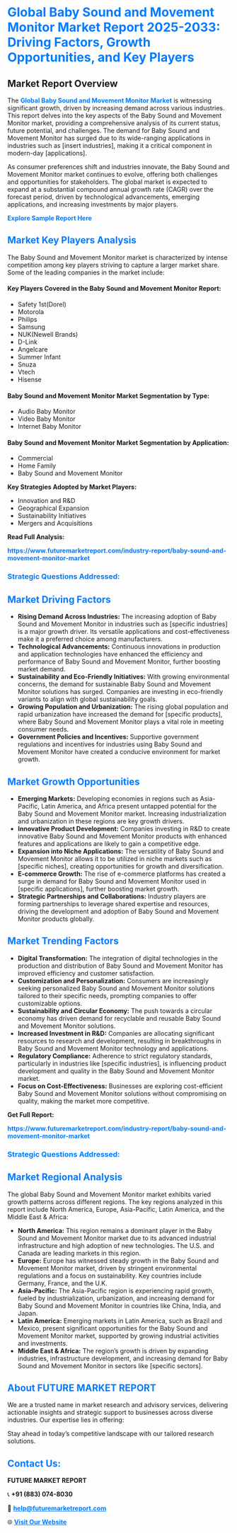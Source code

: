 <h1 style="color: #007BFF;">Global Baby Sound and Movement Monitor Market Report 2025-2033: Driving Factors, Growth Opportunities, and Key Players</h1>

<section id="overview">
<h2>Market Report Overview</h2>
<p>The <a href="https://www.futuremarketreport.com/industry-report/baby-sound-and-movement-monitor-market" style="color: #007BFF; text-decoration: none;"><strong>Global Baby Sound and Movement Monitor Market</strong></a> is witnessing significant growth, driven by increasing demand across various industries. This report delves into the key aspects of the Baby Sound and Movement Monitor market, providing a comprehensive analysis of its current status, future potential, and challenges. The demand for Baby Sound and Movement Monitor has surged due to its wide-ranging applications in industries such as [insert industries], making it a critical component in modern-day [applications].</p>
<p>As consumer preferences shift and industries innovate, the Baby Sound and Movement Monitor market continues to evolve, offering both challenges and opportunities for stakeholders. The global market is expected to expand at a substantial compound annual growth rate (CAGR) over the forecast period, driven by technological advancements, emerging applications, and increasing investments by major players.</p>
</section>

<section id="overview">
<p><a href="https://www.futuremarketreport.com/request-sample/reportId=127477" style="color: #007BFF; text-decoration: none;"><strong>Explore Sample Report Here</strong></a></p>
</section>

<section id="key-players">
<h2 style="color: #007BFF;">Market Key Players Analysis</h2>
<p>The Baby Sound and Movement Monitor market is characterized by intense competition among key players striving to capture a larger market share. Some of the leading companies in the market include:</p>
<h4>Key Players Covered in the Baby Sound and Movement Monitor Report:</h4>
<ul><li>Safety 1st(Dorel)</li><li>Motorola</li><li>Philips</li><li>Samsung</li><li>NUK(Newell Brands)</li><li>D-Link</li><li>Angelcare</li><li>Summer Infant</li><li>Snuza</li><li>Vtech</li><li>Hisense</li></ul>
<h4>Baby Sound and Movement Monitor Market Segmentation by Type:</h4>
<ul><li>Audio Baby Monitor</li><li>Video Baby Monitor</li><li>Internet Baby Monitor</li></ul>

<h4>Baby Sound and Movement Monitor Market Segmentation by Application:</h4>
<ul><li>Commercial</li><li>Home Family</li><li>Baby Sound and Movement Monitor</li></ul>
<p><strong>Key Strategies Adopted by Market Players:</strong></p>
<ul>
<li>Innovation and R&D</li>
<li>Geographical Expansion</li>
<li>Sustainability Initiatives</li>
<li>Mergers and Acquisitions</li>
</ul>
</section>

<section>
<p><strong>Read Full Analysis: </strong></p><a href="https://www.futuremarketreport.com/industry-report/baby-sound-and-movement-monitor-market" style="color: #007BFF; text-decoration: none;"><strong>https://www.futuremarketreport.com/industry-report/baby-sound-and-movement-monitor-market</strong></a>
<h3 style="color: #007BFF;">Strategic Questions Addressed:</h3>
</section>

<section id="driving-factors">
<h2 style="color: #007BFF;">Market Driving Factors</h2>
<ul>
<li><strong>Rising Demand Across Industries:</strong> The increasing adoption of Baby Sound and Movement Monitor in industries such as [specific industries] is a major growth driver. Its versatile applications and cost-effectiveness make it a preferred choice among manufacturers.</li>
<li><strong>Technological Advancements:</strong> Continuous innovations in production and application technologies have enhanced the efficiency and performance of Baby Sound and Movement Monitor, further boosting market demand.</li>
<li><strong>Sustainability and Eco-Friendly Initiatives:</strong> With growing environmental concerns, the demand for sustainable Baby Sound and Movement Monitor solutions has surged. Companies are investing in eco-friendly variants to align with global sustainability goals.</li>
<li><strong>Growing Population and Urbanization:</strong> The rising global population and rapid urbanization have increased the demand for [specific products], where Baby Sound and Movement Monitor plays a vital role in meeting consumer needs.</li>
<li><strong>Government Policies and Incentives:</strong> Supportive government regulations and incentives for industries using Baby Sound and Movement Monitor have created a conducive environment for market growth.</li>
</ul>
</section>

<section id="growth-opportunities">
<h2 style="color: #007BFF;">Market Growth Opportunities</h2>
<ul>
<li><strong>Emerging Markets:</strong> Developing economies in regions such as Asia-Pacific, Latin America, and Africa present untapped potential for the Baby Sound and Movement Monitor market. Increasing industrialization and urbanization in these regions are key growth drivers.</li>
<li><strong>Innovative Product Development:</strong> Companies investing in R&D to create innovative Baby Sound and Movement Monitor products with enhanced features and applications are likely to gain a competitive edge.</li>
<li><strong>Expansion into Niche Applications:</strong> The versatility of Baby Sound and Movement Monitor allows it to be utilized in niche markets such as [specific niches], creating opportunities for growth and diversification.</li>
<li><strong>E-commerce Growth:</strong> The rise of e-commerce platforms has created a surge in demand for Baby Sound and Movement Monitor used in [specific applications], further boosting market growth.</li>
<li><strong>Strategic Partnerships and Collaborations:</strong> Industry players are forming partnerships to leverage shared expertise and resources, driving the development and adoption of Baby Sound and Movement Monitor products globally.</li>
</ul>
</section>

<section id="trending-factors">
<h2 style="color: #007BFF;">Market Trending Factors</h2>
<ul>
<li><strong>Digital Transformation:</strong> The integration of digital technologies in the production and distribution of Baby Sound and Movement Monitor has improved efficiency and customer satisfaction.</li>
<li><strong>Customization and Personalization:</strong> Consumers are increasingly seeking personalized Baby Sound and Movement Monitor solutions tailored to their specific needs, prompting companies to offer customizable options.</li>
<li><strong>Sustainability and Circular Economy:</strong> The push towards a circular economy has driven demand for recyclable and reusable Baby Sound and Movement Monitor solutions.</li>
<li><strong>Increased Investment in R&D:</strong> Companies are allocating significant resources to research and development, resulting in breakthroughs in Baby Sound and Movement Monitor technology and applications.</li>
<li><strong>Regulatory Compliance:</strong> Adherence to strict regulatory standards, particularly in industries like [specific industries], is influencing product development and quality in the Baby Sound and Movement Monitor market.</li>
<li><strong>Focus on Cost-Effectiveness:</strong> Businesses are exploring cost-efficient Baby Sound and Movement Monitor solutions without compromising on quality, making the market more competitive.</li>
</ul>
</section>

<section>
<p><strong>Get Full Report: </strong></p><a href="https://www.futuremarketreport.com/industry-report/baby-sound-and-movement-monitor-market" style="color: #007BFF; text-decoration: none;"><strong>https://www.futuremarketreport.com/industry-report/baby-sound-and-movement-monitor-market</strong></a>
<h3 style="color: #007BFF;">Strategic Questions Addressed:</h3>
</section>


<section id="regional-analysis">
<h2 style="color: #007BFF;">Market Regional Analysis</h2>
<p>The global Baby Sound and Movement Monitor market exhibits varied growth patterns across different regions. The key regions analyzed in this report include North America, Europe, Asia-Pacific, Latin America, and the Middle East & Africa:</p>
<ul>
<li><strong>North America:</strong> This region remains a dominant player in the Baby Sound and Movement Monitor market due to its advanced industrial infrastructure and high adoption of new technologies. The U.S. and Canada are leading markets in this region.</li>
<li><strong>Europe:</strong> Europe has witnessed steady growth in the Baby Sound and Movement Monitor market, driven by stringent environmental regulations and a focus on sustainability. Key countries include Germany, France, and the U.K.</li>
<li><strong>Asia-Pacific:</strong> The Asia-Pacific region is experiencing rapid growth, fueled by industrialization, urbanization, and increasing demand for Baby Sound and Movement Monitor in countries like China, India, and Japan.</li>
<li><strong>Latin America:</strong> Emerging markets in Latin America, such as Brazil and Mexico, present significant opportunities for the Baby Sound and Movement Monitor market, supported by growing industrial activities and investments.</li>
<li><strong>Middle East & Africa:</strong> The region’s growth is driven by expanding industries, infrastructure development, and increasing demand for Baby Sound and Movement Monitor in sectors like [specific sectors].</li>
</ul>
</section>

<footer>
<h2 style="color: #007BFF;">About FUTURE MARKET REPORT</h2>
<p>We are a trusted name in market research and advisory services, delivering actionable insights and strategic support to businesses across diverse industries. Our expertise lies in offering:</p>

<p>Stay ahead in today’s competitive landscape with our tailored research solutions.</p>

<h2 style="color: #007BFF;">Contact Us:</h2>
<p><strong>FUTURE MARKET REPORT</strong></p>
<p>📞 <strong>+91 (883) 074-8030</strong></p>
<p>📧 <strong><a href="mailto:help@futuremarketreport.com" style="color: #007BFF;">help@futuremarketreport.com</a></strong></p>
<p>🌐 <strong><a href="https://www.futuremarketreport.com/" style="color: #007BFF;">Visit Our Website</a></strong></p>
</footer>